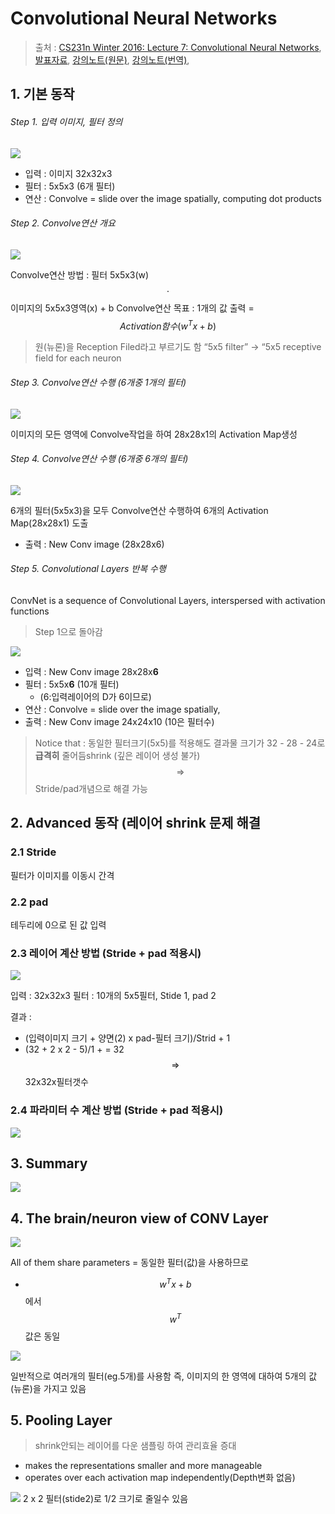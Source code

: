 # Convolutional Neural Networks

> 출처 : [CS231n Winter 2016: Lecture 7: Convolutional Neural Networks](https://youtu.be/LxfUGhug-iQ?list=PLkt2uSq6rBVctENoVBg1TpCC7OQi31AlC), [발표자료](http://cs231n.stanford.edu/slides/2016/winter1516_lecture7.pdf), [강의노트(원문)](http://cs231n.github.io/convolutional-networks/), [강의노트(번역)](http://aikorea.org/cs231n/convolutional-networks/), 

## 1. 기본 동작 
###### Step 1. 입력 이미지, 필터 정의 

![](http://i.imgur.com/rmuzh48.png)

- 입력 : 이미지 32x32x3
- 필터 : 5x5x3 (6개 필터)
- 연산 : Convolve = slide over the image spatially, computing dot products

###### Step 2. Convolve연산 개요

![](http://i.imgur.com/RQtrq6e.png)


Convolve연산 방법 : 필터 5x5x3(w)$$\cdot$$ 이미지의 5x5x3영역(x) + b
Convolve연산 목표 : 1개의 값 출력 = $$Activation함수(w^Tx+b)$$

> 원(뉴론)을 Reception Filed라고 부르기도 함 
> “5x5 filter” -> “5x5 receptive field for each neuron

###### Step 3. Convolve연산 수행 (6개중 1개의 필터)

![](http://i.imgur.com/h2zRBF2.png)

이미지의 모든 영역에 Convolve작업을 하여 28x28x1의 Activation Map생성 


###### Step 4. Convolve연산 수행 (6개중 6개의 필터)

![](http://i.imgur.com/RLVvB83.png)

6개의 필터(5x5x3)을 모두 Convolve연산 수행하여 6개의 Activation Map(28x28x1) 도출

- 출력 : New Conv image (28x28x6) 

###### Step 5. Convolutional Layers 반복 수행
ConvNet is a sequence of Convolutional Layers, interspersed with activation functions
> Step 1으로 돌아감 

![](http://i.imgur.com/54WyhWs.png)

- 입력 : New Conv image  28x28x**6**
- 필터 : 5x5x**6** (10개 필터)
    - (6:입력레이어의 D가 6이므로) 
- 연산 : Convolve = slide over the image spatially, 
- 출력 : New Conv image 24x24x10 (10은 필터수)

> Notice that : 동일한 필터크기(5x5)를 적용해도 결과물 크기가 32 - 28 - 24로 **급격히** 줄어듬shrink (깊은 레이어 생성 불가) $$\Rightarrow$$ Stride/pad개념으로 해결 가능 


## 2. Advanced 동작 (레이어 shrink 문제 해결

### 2.1 Stride 

필터가 이미지를 이동시 간격

### 2.2 pad 

테두리에 0으로 된 값 입력 


### 2.3 레이어 계산 방법 (Stride  + pad 적용시)

![](http://i.imgur.com/vKLwri1.png)

입력 : 32x32x3
필터 : 10개의 5x5필터, Stide 1, pad 2

결과 : 
- (입력이미지 크기 + 양면(2) x pad-필터 크기)/Strid + 1 
- (32 + 2 x 2 - 5)/1 + = 32 $$\Rightarrow$$ 32x32x필터갯수



### 2.4 파라미터  수 계산 방법 (Stride  + pad 적용시)

![](http://i.imgur.com/L2VBOva.png)



## 3. Summary 

![](http://i.imgur.com/cxadXWV.png)

## 4. The brain/neuron view of CONV Layer

![](http://i.imgur.com/OeTuXZH.png)

All of them share parameters = 동일한 필터(값)을 사용하므로 
- $$w^Tx +b$$에서 $$w^T$$값은 동일 

![](http://i.imgur.com/pEsXGaN.png)

일반적으로 여러개의 필터(eg.5개)를 사용함
즉, 이미지의 한 영역에 대하여 5개의 값(뉴론)을 가지고 있음

## 5. Pooling Layer 

> shrink안되는 레이어를 다운 샘플링 하여 관리효율 증대 

- makes the representations smaller and more manageable
- operates over each activation map independently(Depth변화 없음)

![](http://i.imgur.com/AKNuYzd.png)
 2 x 2 필터(stide2)로 1/2 크기로 줄일수 있음 